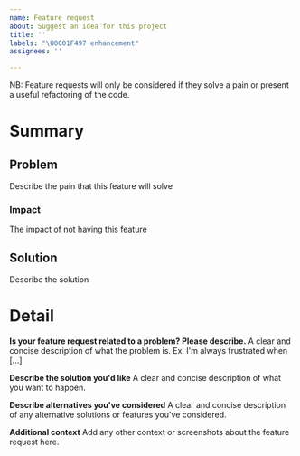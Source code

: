 ```yaml
---
name: Feature request
about: Suggest an idea for this project
title: ''
labels: "\U0001F497 enhancement"
assignees: ''

---
```


NB: Feature requests will only be considered if they solve a pain or present a useful refactoring of the code. 

# Summary

## Problem

Describe the pain that this feature will solve

### Impact

The impact of not having this feature

## Solution

Describe the solution

# Detail

**Is your feature request related to a problem? Please describe.**
A clear and concise description of what the problem is. Ex. I'm always frustrated when [...]

**Describe the solution you'd like**
A clear and concise description of what you want to happen.

**Describe alternatives you've considered**
A clear and concise description of any alternative solutions or features you've considered.

**Additional context**
Add any other context or screenshots about the feature request here.
